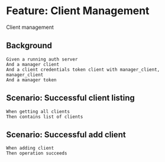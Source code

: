# Feature: Client Management

Client management

## Background

    Given a running auth server
    And a manager client
    And a client credentials token client with manager_client, manager_client
    And a manager token

## Scenario: Successful client listing

    When getting all clients
    Then contains list of clients

## Scenario: Successful add client

    When adding client
    Then operation succeeds
